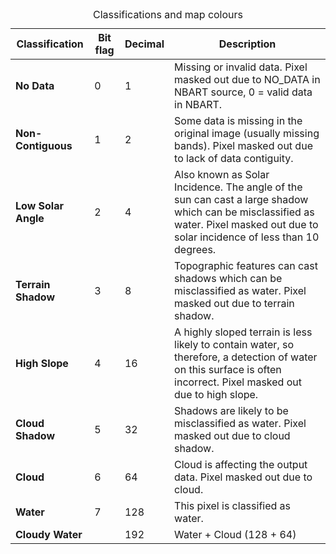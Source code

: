 <div class="scroll-horizontally">
    <table class="colour-coded-table water-observations-classifications-theme">
        <caption>Classifications and map colours</caption>
        <thead>
            <tr>
                <th>Classification</th>
                <th>Bit flag</th>
                <th>Decimal</th>
                <th>Description</th>
            </tr>
        </thead>
        <tbody>
            <tr>
                <td><span class="colour no-data"></span><strong>No Data</strong></td>
                <td>0</td>
                <td>1</td>
                <td>Missing or invalid data. Pixel masked out due to NO_DATA in NBART source, 0 = valid data in NBART.</td>
            </tr>
            <tr>
                <td><span class="colour non-contiguous"></span><strong>Non-Contiguous</strong></td>
                <td>1</td>
                <td>2</td>
                <td>Some data is missing in the original image (usually missing bands). Pixel masked out due to lack of data contiguity.</td>
            </tr>
            <tr>
                <td><span class="colour low-solar-angle"></span><strong>Low Solar Angle</strong></td>
                <td>2</td>
                <td>4</td>
                <td>Also known as Solar Incidence. The angle of the sun can cast a large shadow which can be misclassified as water. Pixel masked out due to solar incidence of less than 10 degrees.</td>
            </tr>
            <tr>
                <td><span class="colour terrain-shadow"></span><strong>Terrain Shadow</strong></td>
                <td>3</td>
                <td>8</td>
                <td>Topographic features can cast shadows which can be misclassified as water. Pixel masked out due to terrain shadow.</td>
            </tr>
            <tr>
                <td><span class="colour high-slope"></span><strong>High Slope</strong></td>
                <td>4</td>
                <td>16</td>
                <td>A highly sloped terrain is less likely to contain water, so therefore, a detection of water on this surface is often incorrect. Pixel masked out due to high slope.</td>
            </tr>
            <tr>
                <td><span class="colour cloud-shadow"></span><strong>Cloud Shadow</strong></td>
                <td>5</td>
                <td>32</td>
                <td>Shadows are likely to be misclassified as water. Pixel masked out due to cloud shadow.</td>
            </tr>
            <tr>
                <td><span class="colour cloud"></span><strong>Cloud</strong></td>
                <td>6</td>
                <td>64</td>
                <td>Cloud is affecting the output data. Pixel masked out due to cloud.</td>
            </tr>
            <tr>
                <td><span class="colour water"></span><strong>Water</strong></td>
                <td>7</td>
                <td>128</td>
                <td>This pixel is classified as water.</td>
            </tr>
            <tr>
                <td><span class="colour cloudy-water"></span><strong>Cloudy Water</strong></td>
                <td></td>
                <td>192</td>
                <td>Water + Cloud (128 + 64)</td>
            </tr>
        </tbody>
    </table>
</div>

<br />
